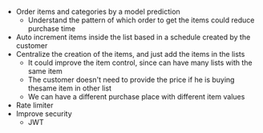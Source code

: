 - Order items and categories by a model prediction 
	- Understand the pattern of which order to get the items could reduce purchase time
- Auto increment items inside the list based in a schedule created by the customer
- Centralize the creation of the items, and just add the items in the lists
	- It could improve the item control, since can have many lists with the same item
	- The customer doesn't need to provide the price if he is buying thesame item in other list
	- We can have a different purchase place with different item values
- Rate limiter
- Improve security
	- JWT